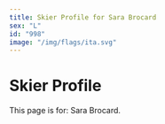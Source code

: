 ```yaml
---
title: Skier Profile for Sara Brocard
sex: "L"
id: "998"
image: "/img/flags/ita.svg" 
---
```


# Skier Profile

This page is for: Sara Brocard.
    